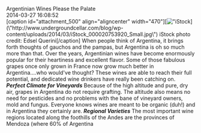 Argentinian Wines Please the Palate<br/>2014-03-27 16:08:52<br/>[caption id=\"attachment_500\" align=\"aligncenter\" width=\"470\"][![\"iStock](\"http://www.undergroundcellar.com/blog/wp-content/uploads/2014/03/iStock_000020753920_Small.jpg\")](\"http://www.undergroundcellar.com/blog/wp-content/uploads/2014/03/iStock_000020753920_Small.jpg\") iStock photo credit: Edsel Querini[/caption] When people think of Argentina, it brings forth thoughts of gauchos and the pampas, but Argentina is oh so much more than that. Over the years, Argentinian wines have become enormously popular for their heartiness and excellent flavor. Some of those fabulous grapes once only grown in France now grow much better in Argentina....who would\'ve thought? These wines are able to reach their full potential, and dedicated wine drinkers have really been catching on. ***Perfect Climate for Vineyards*** Because of the high altitude and pure, dry air, grapes in Argentina do not require grafting. The altitude also means no need for pesticides and no problems with the bane of vineyard owners, mold and fungus. Everyone knows wines are meant to be organic (duh!) and in Argentina they certainly are. ***Regional Varieties*** The most important wine regions located along the foothills of the Andes are the provinces of Mendoza (where 60% of Argentina